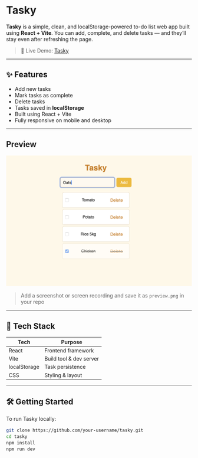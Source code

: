 # Tasky

**Tasky** is a simple, clean, and localStorage-powered to-do list web app built using **React + Vite**. You can add, complete, and delete tasks — and they’ll stay even after refreshing the page.

> 🎯 Live Demo: [Tasky](https://tasky-to-do-list.vercel.app)

---

## ✨ Features

- Add new tasks
- Mark tasks as complete
- Delete tasks
- Tasks saved in **localStorage**
- Built using React + Vite
- Fully responsive on mobile and desktop

---

## Preview

![Tasky Screenshot](/public/preview.png)

> Add a screenshot or screen recording and save it as `preview.png` in your repo

---

## 🚀 Tech Stack

| Tech          | Purpose              |
|---------------|----------------------|
| React         | Frontend framework   |
| Vite          | Build tool & dev server |
| localStorage  | Task persistence     |
| CSS           | Styling & layout     |

---

## 🛠️ Getting Started

To run Tasky locally:

```bash
git clone https://github.com/your-username/tasky.git
cd tasky
npm install
npm run dev